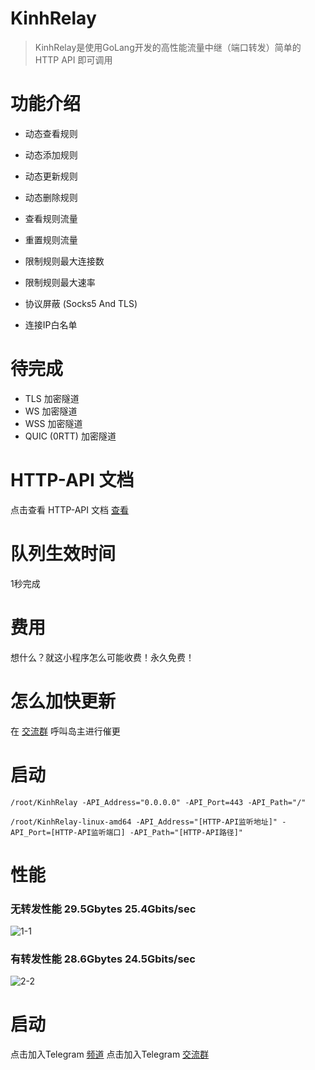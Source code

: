 # KinhRelay

> KinhRelay是使用GoLang开发的高性能流量中继（端口转发）简单的 HTTP API 即可调用

# 功能介绍

- 动态查看规则
- 动态添加规则
- 动态更新规则
- 动态删除规则

- 查看规则流量
- 重置规则流量

- 限制规则最大连接数
- 限制规则最大速率

- 协议屏蔽 (Socks5 And TLS)

- 连接IP白名单

# 待完成

- TLS 加密隧道
- WS 加密隧道
- WSS 加密隧道
- QUIC (0RTT) 加密隧道

# HTTP-API 文档
点击查看 HTTP-API 文档 [查看](https://github.com/UallenQbit/KinhRelay/blob/main/HTTP-API.md)

# 队列生效时间
1秒完成

# 费用
想什么？就这小程序怎么可能收费！永久免费！

# 怎么加快更新
在 [交流群](https://t.me/KinhDownChat) 呼叫岛主进行催更

# 启动

```
/root/KinhRelay -API_Address="0.0.0.0" -API_Port=443 -API_Path="/"
```

```
/root/KinhRelay-linux-amd64 -API_Address="[HTTP-API监听地址]" -API_Port=[HTTP-API监听端口] -API_Path="[HTTP-API路径]"
```

# 性能
### 无转发性能 29.5Gbytes 25.4Gbits/sec
![1-1](https://user-images.githubusercontent.com/72503738/213889538-9205884a-a221-4d4d-b812-284f33a64be3.png)

### 有转发性能 28.6Gbytes 24.5Gbits/sec
![2-2](https://user-images.githubusercontent.com/72503738/213889537-baec9ae5-84d9-44a5-af5e-65aa15e6c66b.png)


# 启动
点击加入Telegram [频道](https://t.me/KinhChannel)
点击加入Telegram [交流群](https://t.me/KinhDownChat)
